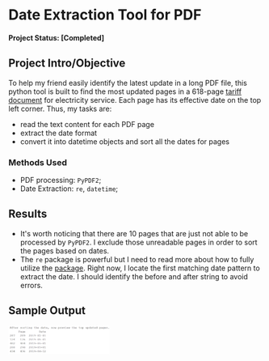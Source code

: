 # Date Extraction Tool for PDF
#### Project Status: [Completed]

## Project Intro/Objective
To help my friend easily identify the latest update in a long PDF file, this python tool is built to find the most updated pages in a 618-page [tariff document](https://www.coned.com/_external/cerates/documents/elecPSC10/electric-tariff.pdf) for electricity service. Each page has its effective date on the top left corner. Thus, my tasks are:
* read the text content for each PDF page
* extract the date format
* convert it into datetime objects and sort all the dates for pages

### Methods Used
* PDF processing: `PyPDF2`;
* Date Extraction: `re`, `datetime`;

## Results
* It's worth noticing that there are 10 pages that are just not able to be processed by `PyPDF2`. I exclude those unreadable pages in order to sort the pages based on dates.
* The `re` package is powerful but I need to read more about how to fully utilize the [package](https://docs.python.org/2/library/re.html). Right now, I locate the first matching date pattern to extract the date. I should identify the before and after string to avoid errors.

## Sample Output
<img src="https://github.com/xjessiex/pdfdate-extract/blob/master/sample_output.PNG" alt="sample_image" width="200"/>

